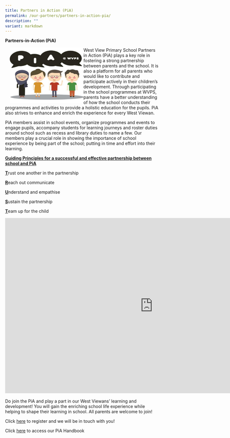 ```yaml
---
title: Partners in Action (PiA)
permalink: /our-partners/partners-in-action-pia/
description: ""
variant: markdown
---
```

**Partners-in-Action (PiA)**

<img src="/images/PIA.jpeg" style="width:240px;height:180px;margin-left:15px;" align="left">

West View Primary School Partners in Action (PiA) plays a key role in fostering a strong partnership between parents and the school. It is also a platform for all parents who would like to contribute and participate actively in their children’s development. Through participating in the school programmes at WVPS, parents have a better understanding of how the school conducts their programmes and activities to provide a holistic education for the pupils. PiA also strives to enhance and enrich the experience for every West Viewan.

PiA members assist in school events, organize programmes and events to engage pupils, accompany students for learning journeys and roster duties around school such as recess and library duties to name a few. Our members play a crucial role in showing the importance of school experience by being part of the school; putting in time and effort into their learning.&nbsp;

**<u>Guiding Principles for a successful and effective partnership between school and PiA</u>**

<u><strong>T</strong></u>rust one another in the partnership

<u><strong>R</strong></u>each out communicate

<u><strong>U</strong></u>nderstand and empathise

<u><strong>S</strong></u>ustain the partnership

<u><strong>T</strong></u>eam up for the child

<iframe allowfullscreen="true" height="569" width="960" frameborder="0" src="https://docs.google.com/presentation/d/e/2PACX-1vQM40jmZSDNyHyQFUP42t8NKrI7J4kLtUoFmZznangQ89F1r7AWPZWQ3gf135PEtjgeqw4R7mM4uazV/embed?start=false&amp;loop=true&amp;delayms=3000"></iframe>

Do join the PiA and play a part in our West Viewans’ learning and development! You will gain the enriching school life experience while helping to shape their learning in school. All parents are welcome to join!&nbsp;

Click [here](https://form.gov.sg/627892fb04fa7d0012364883) to register and we will be in touch with you!

Click [here](/files/PiA_Handbook_2024_compressed.pdf)  to access our PiA Handbook